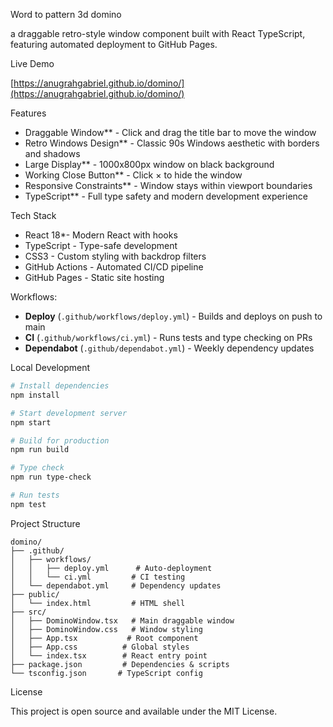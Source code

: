 Word to pattern 3d domino

a draggable retro-style window component built with React TypeScript, featuring automated deployment to GitHub Pages.

Live Demo

[https://anugrahgabriel.github.io/domino/](https://anugrahgabriel.github.io/domino/)

Features

- Draggable Window** - Click and drag the title bar to move the window
- Retro Windows Design** - Classic 90s Windows aesthetic with borders and shadows
- Large Display** - 1000x800px window on black background
- Working Close Button** - Click × to hide the window
- Responsive Constraints** - Window stays within viewport boundaries
- TypeScript** - Full type safety and modern development experience

Tech Stack

- React 18*- Modern React with hooks
- TypeScript - Type-safe development
- CSS3 - Custom styling with backdrop filters
- GitHub Actions - Automated CI/CD pipeline
- GitHub Pages - Static site hosting



Workflows:

- **Deploy** (`.github/workflows/deploy.yml`) - Builds and deploys on push to main
- **CI** (`.github/workflows/ci.yml`) - Runs tests and type checking on PRs
- **Dependabot** (`.github/dependabot.yml`) - Weekly dependency updates

Local Development

```bash
# Install dependencies
npm install

# Start development server
npm start

# Build for production
npm run build

# Type check
npm run type-check

# Run tests
npm test
```

Project Structure

```
domino/
├── .github/
│   ├── workflows/
│   │   ├── deploy.yml      # Auto-deployment
│   │   └── ci.yml         # CI testing
│   └── dependabot.yml     # Dependency updates
├── public/
│   └── index.html         # HTML shell
├── src/
│   ├── DominoWindow.tsx   # Main draggable window
│   ├── DominoWindow.css   # Window styling  
│   ├── App.tsx           # Root component
│   ├── App.css          # Global styles
│   └── index.tsx        # React entry point
├── package.json         # Dependencies & scripts
└── tsconfig.json       # TypeScript config
```

License

This project is open source and available under the MIT License.